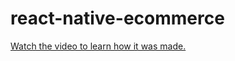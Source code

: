 # react-native-ecommerce

[Watch the video to learn how it was made.](https://youtu.be/yXUAqmWrEQA)
